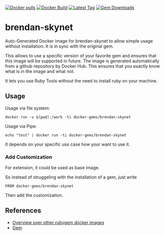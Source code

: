 [![Docker pulls](https://img.shields.io/docker/pulls/rubygem/brendan-skynet.svg)](https://hub.docker.com/r/rubygem/brendan-skynet/)
[![Docker Build](https://img.shields.io/docker/automated/rubygem/brendan-skynet.svg)](https://hub.docker.com/r/rubygem/brendan-skynet/)
[![Latest Tag](https://img.shields.io/github/tag/docker-rubygem/brendan-skynet.svg)](https://hub.docker.com/r/rubygem/brendan-skynet/)
[![Gem Downloads](https://img.shields.io/gem/dt/brendan-skynet.svg)](https://rubygems.org/gems/brendan-skynet/)
# brendan-skynet

Auto-Generated Docker image for brendan-skynet to allow simple usage without installation.
It is in sync with the original gem.

This allows to use a specific version of your favorite gem and ensures that this image will be supported in future.
The image is generated automatically from a github repository by Docker Hub.
This ensures that you exactly know what is in the image and what not.

It lets you use Ruby Tools without the need to install ruby on your machine.

## Usage

Usage via file system:

`docker run -v $(pwd):/work -ti docker-gems/brendan-skynet`

Usage via Pipe:

`echo "test" | docker run -ti docker-gems/brendan-skynet`

It depends on your specific use case how your want to use it.

### Add Customization

For extension, it could be used as base image.

So instead of struggeling with the installation of a gem, just write

`FROM docker-gems/brendan-skynet`

Then add the customization.

## References

 - [Overview over other rubygem docker images](https://github.com/thinkbot/docker-rubygem)
 - [Gem](https://rubygems.org/gems/brendan-skynet/)
